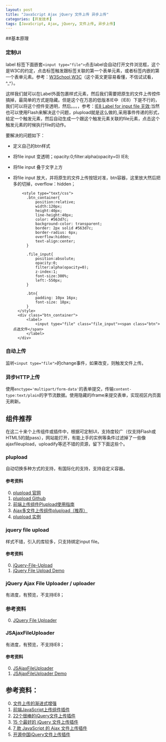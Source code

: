 ```yaml
---
layout: post
title: "JavaScript Ajax jQuery 文件上传 异步上传"
categories: [开发技术]
tags: [JavaScript, Ajax, jQuery, 文件上传, 异步上传]
---
```

##基本原理
### 定制UI
label 标签下面嵌套`<input type="file">`点击label会自动打开文件浏览框，这个是W3C的约定，点击标签触发跟标签关联的第一个表单元素，或者标签内嵌的第一个表单元素。参考：[W3School][15],[W3C][16]（这个英文更容易看懂，不信试试看，^_^）。

这样我们就可以在Label外面包裹样式元素，然后我们需要把原生的文件上传控件搞掉，最简单的方式是隐藏。但是这个在万恶的低版本IE中（IE8）下是不行的，我们可以将这个控件变透明，然后。。。，参考：[IE8 Label for input file 无效][17];当然也可以使用Flash来解决这个问题，plupload就是这么做的,采用事件传递的形式，给定一个触发元素，然后自动生成一个跟这个触发元素关联的file元素，点击这个触发元素的时候执行file的动作。

要解决的问题如下：
+ 定义自己的btn样式
+ 将file input 变透明；opacity:0;filter:alpha(opacity=0) IE8;
+ 将file input 叠于文字上方
+ 将file input 放大，并将原生的文件上传按钮对准，btn容器，这里放大然后把多的切掉，overflow：hidden；



          <style type="text/css">
            .btn_container{
                position:relative;
                width:120px;
                height:40px;
                line-height:40px;
                color: #563d7c;
                background-color: transparent;
                border: 2px solid #563d7c;
                border-radius: 6px;
                overflow:hidden;
                text-align:center;
            }
        
            .file_input{
                position:absolute;
                opacity:0;
                filter:alpha(opacity=0);
                z-index:1;
                font-size:300%;
                left:-550px;
            }
        
            .btn{
                padding: 10px 16px;
                font-size: 18px;
            }
        </style>
        <div class="btn_container">
            <label>
                <input type="file" class="file_input"><span class="btn">点选文件</span>
            </label>
        </div>


### 自动上传
监听`<input type="file">`的change事件，如果改变，则触发文件上传。
    

### 异步HTTP上传
使用`enctype='multipart/form-data'`的表单提交，传输`content-type:text/plain`的字节流数据。使用隐藏的iframe来提交表单，实现视区内页面无刷新。

## 组件推荐  
在这二十来个上传组件或插件中，根据可定制UI，支持度较广（仅支持Flash或HTML5的就pass），网站能打开，有能上手的实例等条件过滤掉了一些像ajaxfileupload，uploadify等还不错的资源，留下下面这些个。

### plupload  
自动切换多种方式的支持，有国际化的支持，支持自定义容器。

#### 参考资料  
0. [plupload 官网][5]
1. [plupload Github][4]
2. [前端上传组件Plupload使用指南][6]
3. [Ajax多文件上传组件plupload（推荐）][13]
4. [plupload 实例][18]

### jquery file upload
样式不错，引入的库较多，只支持绑定input file。

#### 参考资料
0. [jQuery-File-Upload][8]
1. [jQuery File Upload Demo][9]

### jQuery Ajax File Uploader / uploader
有进度，有预览，不支持IE8；

### 参考资料
0. [JQuery File Uploader][10]

### JSAjaxFileUploader
有进度，有预览，不支持IE8；

#### 参考资料
0. [JSAjaxFileUploader][11]
1. [JSAjaxFileUploader Demo][12]

## 参考资料：
0. [文件上传的渐进式增强][19]
0. [前端JavaScript上传组件插件][0]
0. [22个很棒的jQuery文件上传插件][1]
1. [15 个最好的 jQuery 文件上传插件][2]
2. [7 款 JavaScript 的 Ajax 文件上传插件][3]
3. [开源中国jQuery文件上传插件][20]

[0]: http://ajax.open-open.com/Upload.htm "前端JavaScript上传组件插件"
[1]: http://www.csdn.net/article/2011-08-04/302659 "22个很棒的jQuery文件上传插件"
[2]: http://www.open-open.com/news/view/6dcd5c "15 个最好的 jQuery 文件上传插件"
[3]: http://www.oschina.net/news/28767/7-javascript-ajax-file-upload-plugins "7 款 JavaScript 的 Ajax 文件上传插件"
[4]: https://github.com/moxiecode/plupload "plupload Github"
[5]: http://www.plupload.com/ "pupload 官网"
[6]: http://www.cnblogs.com/2050/p/3913184.html "前端上传组件Plupload使用指南"
[7]: http://chaping.github.io/plupload/doc/ "plupload文档翻译"
[8]: https://github.com/blueimp/jQuery-File-Upload "jQuery-File-Upload"
[9]: http://blueimp.github.io/jQuery-File-Upload/basic.html "jQuery File Upload Demo"
[10]: https://github.com/danielm/uploader "jQuery Ajax File Uploader"
[11]: https://github.com/JSEver/JSAjaxFileUploader "JSAjaxFileUploader"
[12]: http://jseverdemo.0fees.net/JSAjaxFileUploader/Demo.html "JSAjaxFileUploader Demo"
[13]: http://blog.sina.com.cn/s/blog_667ac0360102echn.html "Ajax多文件上传组件plupload（推荐）"
[14]: http://blog.csdn.net/it_man/article/details/43800957 "jquery插件--ajaxfileupload.js上传文件原理分析"
[15]: http://www.w3school.com.cn/tags/tag_label.asp "W3School Label 参考"
[16]: http://www.w3.org/TR/2014/REC-html5-20141028/forms.html#the-label-element "W3C Label 参考手册"
[17]: http://lililucky1211.iteye.com/blog/1916129 "IE8 Label for input file 无效"
[18]: http://chaping.github.io/plupload/demo/index4.html "plupload 实例"
[19]: http://www.ruanyifeng.com/blog/2012/08/file_upload.html "文件上传的渐进式增强"
[20]: http://www.oschina.net/project/tag/356/jquery-file-upload "开源中国jQuery文件上传插件"
